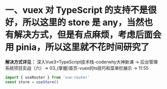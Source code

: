 # 一、vuex 对 TypeScript 的支持不是很好，所以这里的 store 是 any，当然也有解决方式，但是有点麻烦，考虑后面会用 pinia，所以这里就不花时间研究了
  **解决方式详见：** 深入Vue3+TypeScript技术栈-coderwhy大神新课 → 后台管理系统项目实战（六）→ 03_(掌握)首页-vuex的ts技巧和菜单栏展示 → 11:55
  ```ts
  import { useRouter } from 'vue-router'
  const store = useStore()
  ```